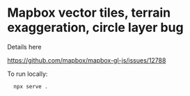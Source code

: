 # Mapbox vector tiles, terrain exaggeration, circle layer bug

Details here

https://github.com/mapbox/mapbox-gl-js/issues/12788

To run locally:

```
  npx serve .
```
